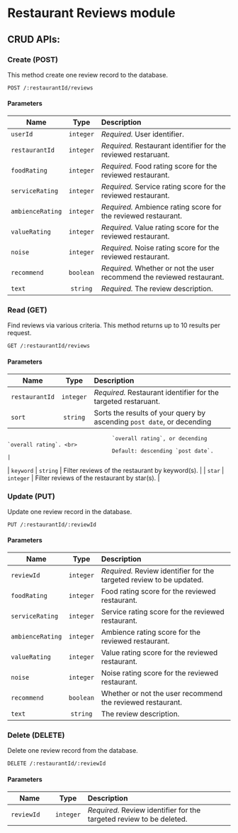 # Restaurant Reviews module

## CRUD APIs:

### Create (POST)

This method create one review record to the database.

`POST /:restaurantId/reviews`

#### Parameters

| Name             | Type          | Description                                                            |
| ---------------- |:-------------:| :----------------------------------------------------------------------|
| `userId`         | `integer`     | *Required.* User identifier.                                           |
| `restaurantId`   | `integer`     | *Required.* Restaurant identifier for the reviewed restaruant.         |
| `foodRating`     | `integer`     | *Required.* Food rating score for the reviewed restaurant.             |
| `serviceRating`  | `integer`     | *Required.* Service rating score for the reviewed restaurant.          |
| `ambienceRating` | `integer`     | *Required.* Ambience rating score for the reviewed restaurant.         |
| `valueRating`    | `integer`     | *Required.* Value rating score for the reviewed restaurant.            |
| `noise`          | `integer`     | *Required.* Noise rating score for the reviewed restaurant.            |
| `recommend`      | `boolean`     | *Required.* Whether or not the user recommend the reviewed restaurant. |
| `text`           | `string`      | *Required.* The review description.                                    |


### Read (GET)

Find reviews via various criteria. This method returns up to 10 results per request.

`GET /:restaurantId/reviews`

#### Parameters

| Name             | Type          | Description                                                            |
| ---------------- |:-------------:| :----------------------------------------------------------------------|
| `restaurantId`   | `integer`     | *Required.* Restaurant identifier for the targeted restaruant.         |
| `sort`           | `string`      | Sorts the results of your query by ascending `post date`, or decending<br>
                                     `overall rating`, or decending `overall rating`. <br>
                                     Default: descending `post date`.                                       |
| `keyword`        | `string`      | Filter reviews of the restaurant by keyword(s).                        |
| `star`           | `integer`     | Filter reviews of the restaurant by star(s).                           |

### Update (PUT)

Update one review record in the database.

`PUT /:restaurantId/:reviewId`

#### Parameters

| Name             | Type          | Description                                                            |
| ---------------- |:-------------:| :----------------------------------------------------------------------|
| `reviewId    `   | `integer`     | *Required.* Review identifier for the targeted review to be updated.   |
| `foodRating`     | `integer`     |  Food rating score for the reviewed restaurant.                        |
| `serviceRating`  | `integer`     |  Service rating score for the reviewed restaurant.                     |
| `ambienceRating` | `integer`     |  Ambience rating score for the reviewed restaurant.                    |
| `valueRating`    | `integer`     |  Value rating score for the reviewed restaurant.                       |
| `noise`          | `integer`     |  Noise rating score for the reviewed restaurant.                       |
| `recommend`      | `boolean`     |  Whether or not the user recommend the reviewed restaurant.            |
| `text`           | `string`      |  The review description.                                               |

### Delete (DELETE)

Delete one review record from the database.

`DELETE /:restaurantId/:reviewId`

#### Parameters

| Name             | Type          | Description                                                            |
| ---------------- |:-------------:| :----------------------------------------------------------------------|
| `reviewId    `   | `integer`     | *Required.* Review identifier for the targeted review to be deleted.   |
